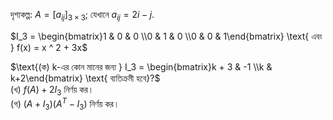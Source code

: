 দৃশ্যকল্প: $`A=[a_{ij} ]_{3\times3}`$; যেখানে $`a_{ij} = 2i-j.`$  

$`I_3 = \begin{bmatrix}1 & 0 & 0 \\0 & 1 & 0 \\0 & 0 & 1\end{bmatrix} \text{ এবং } f(x) = x ^ 2 + 3x`$  


$`\text{(ক) k-এর কোন মানের জন্য } I_3 = \begin{bmatrix}k + 3 & -1 \\k & k+2\end{bmatrix} \text{ ব্যতিক্রমী হবে}?`$  
$`\text{(খ) } f(A) + 2I_{3} \text{ নির্ণয় কর।}`$  
$`\text{(গ) } (A + I_{3})(A ^ T - I_{3}) \text{ নির্ণয় কর।}`$
